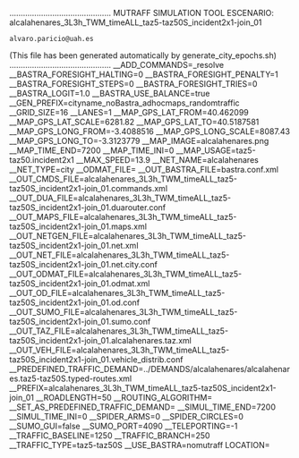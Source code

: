 .............................................
    MUTRAFF SIMULATION TOOL
    ESCENARIO: alcalahenares_3L3h_TWM_timeALL_taz5-taz50S_incident2x1-join_01

    alvaro.paricio@uah.es
(This file has been generated automatically by generate_city_epochs.sh)
.............................................
__ADD_COMMANDS=_resolve
__BASTRA_FORESIGHT_HALTING=0
__BASTRA_FORESIGHT_PENALTY=1
__BASTRA_FORESIGHT_STEPS=0
__BASTRA_FORESIGHT_TRIES=0
__BASTRA_LOGIT=1.0
__BASTRA_USE_BALANCE=true
__GEN_PREFIX=cityname_noBastra_adhocmaps_randomtraffic
__GRID_SIZE=16
__LANES=1
__MAP_GPS_LAT_FROM=40.462099
__MAP_GPS_LAT_SCALE=6281.82
__MAP_GPS_LAT_TO=40.5187581
__MAP_GPS_LONG_FROM=-3.4088516
__MAP_GPS_LONG_SCALE=8087.43
__MAP_GPS_LONG_TO=-3.3123779
__MAP_IMAGE=alcalahenares.png
__MAP_TIME_END=7200
__MAP_TIME_INI=0
__MAP_USAGE=taz5-taz50.incident2x1
__MAX_SPEED=13.9
__NET_NAME=alcalahenares
__NET_TYPE=city
__ODMAT_FILE=
__OUT_BASTRA_FILE=bastra.conf.xml
__OUT_CMDS_FILE=alcalahenares_3L3h_TWM_timeALL_taz5-taz50S_incident2x1-join_01.commands.xml
__OUT_DUA_FILE=alcalahenares_3L3h_TWM_timeALL_taz5-taz50S_incident2x1-join_01.duarouter.conf
__OUT_MAPS_FILE=alcalahenares_3L3h_TWM_timeALL_taz5-taz50S_incident2x1-join_01.maps.xml
__OUT_NETGEN_FILE=alcalahenares_3L3h_TWM_timeALL_taz5-taz50S_incident2x1-join_01.net.xml
__OUT_NET_FILE=alcalahenares_3L3h_TWM_timeALL_taz5-taz50S_incident2x1-join_01.net.city.conf
__OUT_ODMAT_FILE=alcalahenares_3L3h_TWM_timeALL_taz5-taz50S_incident2x1-join_01.odmat.xml
__OUT_OD_FILE=alcalahenares_3L3h_TWM_timeALL_taz5-taz50S_incident2x1-join_01.od.conf
__OUT_SUMO_FILE=alcalahenares_3L3h_TWM_timeALL_taz5-taz50S_incident2x1-join_01.sumo.conf
__OUT_TAZ_FILE=alcalahenares_3L3h_TWM_timeALL_taz5-taz50S_incident2x1-join_01.alcalahenares.taz.xml
__OUT_VEH_FILE=alcalahenares_3L3h_TWM_timeALL_taz5-taz50S_incident2x1-join_01.vehicle_distrib.conf
__PREDEFINED_TRAFFIC_DEMAND=../DEMANDS/alcalahenares/alcalahenares.taz5-taz50S.typed-routes.xml
__PREFIX=alcalahenares_3L3h_TWM_timeALL_taz5-taz50S_incident2x1-join_01
__ROADLENGTH=50
__ROUTING_ALGORITHM=
__SET_AS_PREDEFINED_TRAFFIC_DEMAND=
__SIMUL_TIME_END=7200
__SIMUL_TIME_INI=0
__SPIDER_ARMS=0
__SPIDER_CIRCLES=0
__SUMO_GUI=false
__SUMO_PORT=4090
__TELEPORTING=-1
__TRAFFIC_BASELINE=1250
__TRAFFIC_BRANCH=250
__TRAFFIC_TYPE=taz5-taz50S
__USE_BASTRA=nomutraff
LOCATION=    <location netOffset="-465343.12,-4479111.07" convBoundary="0.00,0.00,8087.43,6281.82" origBoundary="-3.408842,40.462103,-3.312420,40.518754" projParameter="+proj=utm +zone=30 +ellps=WGS84 +datum=WGS84 +units=m +no_defs"/>
